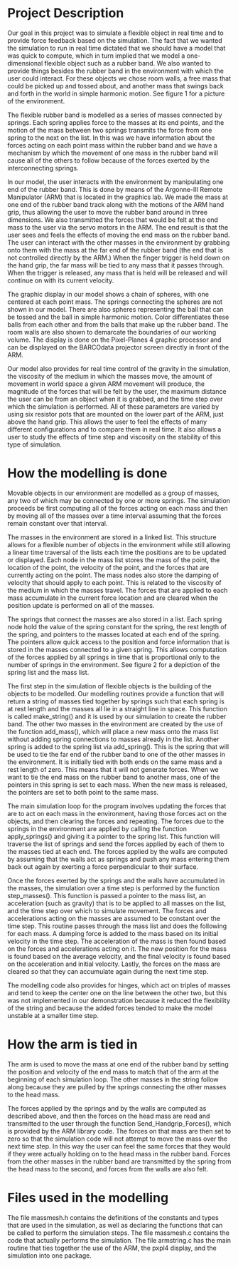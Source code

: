 # Project Description

Our goal in this project was to simulate a flexible object in real time and to provide force feedback based on the simulation.  The fact that we wanted the simulation to run in real time dictated that we should have a model that was quick to compute, which in turn implied that we model a one- dimensional flexible object such as a rubber band.  We also wanted to provide things besides the rubber band in the environment with which the user could interact.  For these objects we chose room walls, a free mass that could be picked up and tossed about, and another mass that swings back and forth in the world in simple harmonic motion.  See figure 1 for a picture of the environment.

The flexible rubber band is modelled as a series of masses connected by springs.  Each spring applies force to the masses at its end points, and the motion of the mass between two springs transmits the force from one spring to the next on the list.  In this was we have information about the forces acting on each point mass within the rubber band and we have a mechanism by which the movement of one mass in the rubber band will cause all of the others to follow because of the forces exerted by the interconnecting springs.

In our model, the user interacts with the environment by manipulating one end of the rubber band.  This is done by means of the Argonne-III Remote Manipulator (ARM) that is located in the graphics lab.  We made the mass at one end of the rubber band track along with the motions of the ARM hand grip, thus allowing the user to move the rubber band around in three dimensions.  We also transmitted the forces that would be felt at the end mass to the user via the servo motors in the ARM.  The end result is that the user sees and feels the effects of moving the end mass on the rubber band.  The user can interact with the other masses in the environment by grabbing onto them with the mass at the far end of the rubber band (the end that is not controlled directly by the ARM.)  When the finger trigger is held down on the hand grip, the far mass will be tied to any mass that it passes through.  When the trigger is released, any mass that is held will be released and will continue on with its current velocity.

The graphic display in our model shows a chain of spheres, with one centered at each point mass.  The springs connecting the spheres are not shown in our model.  There are also spheres representing the ball that can be tossed and the ball in simple harmonic motion.  Color differentiates these balls from each other and from the balls that make up the rubber band.  The room walls are also shown to demarcate the boundaries of our working volume.  The display is done on the Pixel-Planes 4 graphic processor and can be displayed on the BARCOdata projector screen directly in front of the ARM.

Our model also provides for real time control of the gravity in the simulation, the viscosity of the medium in which the masses move, the amount of movement in world space a given ARM movement will produce, the magnitude of the forces that will be felt by the user, the maximum distance the user can be from an object when it is grabbed, and the time step over which the simulation is performed.  All of these parameters are varied by using six resistor pots that are mounted on the lower part of the ARM, just above the hand grip.  This allows the user to feel the effects of many different configurations and to compare them in real time.  It also allows a user to study the effects of time step and viscosity on the stability of this type of simulation.

# How the modelling is done

Movable objects in our environment are modelled as a group of masses, any two of which may be connected by one or more springs.  The simulation proceeds be first computing all of the forces acting on each mass and then by moving all of the masses over a time interval assuming that the forces remain constant over that interval.

The masses in the environment are stored in a linked list.  This structure allows for a flexible number of objects in the environment while still allowing a linear time traversal of the lists each time the positions are to be updated or displayed.  Each node in the mass list stores the mass of the point, the location of the point, the velocity of the point, and the forces that are currently acting on the point.  The mass nodes also store the damping of velocity that should apply to each point.  This is related to the viscosity of the medium in which the masses travel.  The forces that are applied to each mass accumulate in the current force location and are cleared when the position update is performed on all of the masses.

The springs that connect the masses are also stored in a list.  Each spring node hold the value of the spring constant for the spring, the rest length of the spring, and pointers to the masses located at each end of the spring.  The pointers allow quick access to the position and force information that is stored in the masses connected to a given spring.  This allows computation of the forces applied by all springs in time that is proportional only to the number of springs in the environment.  See figure 2 for a depiction of the spring list and the mass list.

The first step in the simulation of flexible objects is the building of the objects to be modelled.  Our modelling routines provide a function that will return a string of masses tied together by springs such that each spring is at rest length and the masses all lie in a straight line in space.  This function is called make_string() and it is used by our simulation to create the rubber band.  The other two masses in the environment are created by the use of the function add_mass(), which will place a new mass onto the mass list without adding spring connections to masses already in the list.  Another spring is added to the spring list via add_spring().  This is the spring that will be used to tie the far end of the rubber band to one of the other masses in the environment.  It is initially tied with both ends on the same mass and a rest length of zero.  This means that it will not generate forces.  When we want to tie the end mass on the rubber band to another mass, one of the pointers in this spring is set to each mass.  When the new mass is released, the pointers are set to both point to the same mass.

The main simulation loop for the program involves updating the forces that are to act on each mass in the environment, having those forces act on the objects, and then clearing the forces and repeating.  The forces due to the springs in the environment are applied by calling the function apply_springs() and giving it a pointer to the spring list.  This function will traverse the list of springs and send the forces applied by each of them to the masses tied at each end.  The forces applied by the walls are computed by assuming that the walls act as springs and push any mass entering them back out again by exerting a force perpendicular to their surface.

Once the forces exerted by the springs and the walls have accumulated in the masses, the simulation over a time step is performed by the function step_masses().  This function is passed a pointer to the mass list, an acceleration (such as gravity) that is to be applied to all masses on the list, and the time step over which to simulate movement.  The forces and accelerations acting on the masses are assumed to be constant over the time step.  This routine passes through the mass list and does the following for each mass.  A damping force is added to the mass based on its initial velocity in the time step.  The acceleration of the mass is then found based on the forces and accelerations acting on it.  The new position for the mass is found based on the average velocity, and the final velocity is found based on the acceleration and initial velocity.  Lastly, the forces on the mass are cleared so that they can accumulate again during the next time step.

The modelling code also provides for hinges, which act on triples of masses and tend to keep the center one on the line between the other two, but this was not implemented in our demonstration because it reduced the flexibility of the string and because the added forces tended to make the model unstable at a smaller time step.

# How the arm is tied in

The arm is used to move the mass at one end of the rubber band by setting the position and velocity of the end mass to match that of the arm at the beginning of each simulation loop.  The other masses in the string follow along because they are pulled by the springs connecting the other masses to the head mass.

The forces applied by the springs and by the walls are computed as described above, and then the forces on the head mass are read and transmitted to the user through the function Send_Handgrip_Forces(), which is provided by the ARM library code.  The forces on that mass are then set to zero so that the simulation code will not attempt to move the mass over the next time step.  In this way the user can feel the same forces that they would if they were actually holding on to the head mass in the rubber band.  Forces from the other masses in the rubber band are transmitted by the spring from the head mass to the second, and forces from the walls are also felt.

# Files used in the modelling

The file massmesh.h contains the definitions of the constants and types that are used in the simulation, as well as declaring the functions that can be called to perform the simulation steps.  The file massmesh.c contains the code that actually performs the simulation.  The file armstring.c has the main routine that ties together the use of the ARM, the pxpl4 display, and the simulation into one package.
